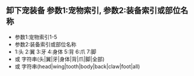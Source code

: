 ## 卸下宠装备 参数1:宠物索引, 参数2:装备索引或部位名称


- 参数1:宠物索引1-5
- 参数2:装备索引或部位名称
- 1:头 2:翼 3:牙 4:身体 5:背 6:爪 7:脚
- 或 字符串(头|翼|牙|身体|背|爪|脚|全部)
- 或 字符串(head|wing|tooth|body|back|claw|foot|all)
